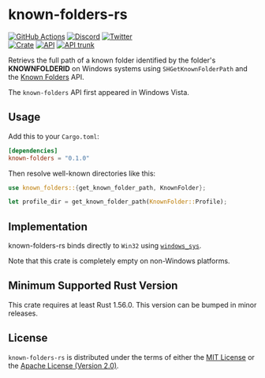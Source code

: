 # known-folders-rs

[![GitHub Actions](https://github.com/artichoke/known-folders-rs/workflows/CI/badge.svg)](https://github.com/artichoke/known-folders-rs/actions)
[![Discord](https://img.shields.io/discord/607683947496734760)](https://discord.gg/QCe2tp2)
[![Twitter](https://img.shields.io/twitter/follow/artichokeruby?label=Follow&style=social)](https://twitter.com/artichokeruby)
<br>
[![Crate](https://img.shields.io/crates/v/known-folders.svg)](https://crates.io/crates/known-folders)
[![API](https://docs.rs/known-folders/badge.svg)](https://docs.rs/known-folders)
[![API trunk](https://img.shields.io/badge/docs-trunk-blue.svg)](https://artichoke.github.io/known-folders-rs/known-folders/)

Retrievs the full path of a known folder identified by the folder's
**KNOWNFOLDERID** on Windows systems using `SHGetKnownFolderPath` and the
[Known Folders] API.

[Known Folders]: https://learn.microsoft.com/en-us/windows/win32/shell/known-folders

The `known-folders` API first appeared in Windows Vista.

## Usage

Add this to your `Cargo.toml`:

```toml
[dependencies]
known-folders = "0.1.0"
```

Then resolve well-known directories like this:

```rust
use known_folders::{get_known_folder_path, KnownFolder};

let profile_dir = get_known_folder_path(KnownFolder::Profile);
```

## Implementation

known-folders-rs binds directly to `Win32` using [`windows_sys`].

[`windows_sys`]: https://crates.io/crates/windows-sys

Note that this crate is completely empty on non-Windows platforms.

## Minimum Supported Rust Version

This crate requires at least Rust 1.56.0. This version can be bumped in minor
releases.

## License

`known-folders-rs` is distributed under the terms of either the
[MIT License](LICENSE-MIT) or the
[Apache License (Version 2.0)](LICENSE-APACHE).
